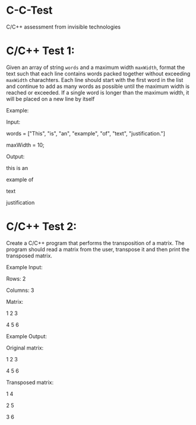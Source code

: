 # C-C-Test
C/C++ assessment from invisible technologies
# C/C++ Test 1:
Given an array of string `words` and a maximum width `maxWidth`, format the text such that each line contains words packed together without exceeding `maxWidth` charachters. Each line should start with the first word in the list and continue to add as many words as possible until the maximum width is reached or exceeded. If a single word is longer than the maximum width, it will be placed on a new line by itself



Example:



Input:

words = ["This", "is", "an", "example", "of", "text", "justification."]

maxWidth = 10;



Output:

this is an

example of

text

justification



# C/C++ Test 2:
Create a C/C++ program that performs the transposition of a matrix. The program should read a matrix from the user, transpose it and then print the transposed matrix.



Example Input:

Rows: 2

Columns: 3

Matrix:

1 2 3

4 5 6



Example Output:

Original matrix:

1 2 3

4 5 6



Transposed matrix:

1 4

2 5

3 6

